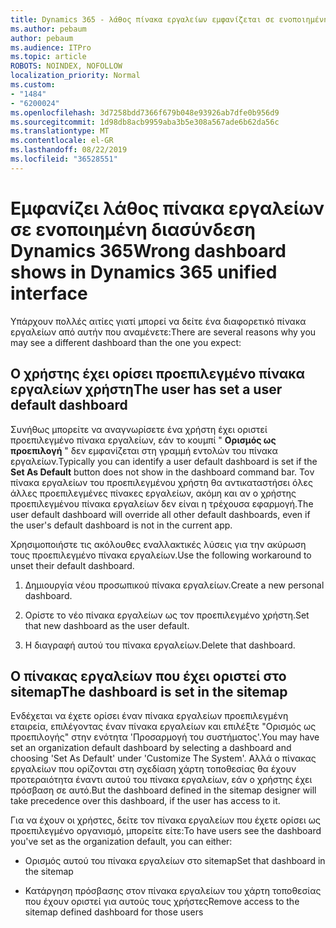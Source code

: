 ```yaml
---
title: Dynamics 365 - λάθος πίνακα εργαλείων εμφανίζεται σε ενοποιημένη διασύνδεση Dynamics 365
ms.author: pebaum
author: pebaum
ms.audience: ITPro
ms.topic: article
ROBOTS: NOINDEX, NOFOLLOW
localization_priority: Normal
ms.custom:
- "1484"
- "6200024"
ms.openlocfilehash: 3d7258bdd7366f679b048e93926ab7dfe0b956d9
ms.sourcegitcommit: 1d98db8acb9959aba3b5e308a567ade6b62da56c
ms.translationtype: MT
ms.contentlocale: el-GR
ms.lasthandoff: 08/22/2019
ms.locfileid: "36528551"
---
```

# <a name="wrong-dashboard-shows-in-dynamics-365-unified-interface"></a><span data-ttu-id="4d1f5-102">Εμφανίζει λάθος πίνακα εργαλείων σε ενοποιημένη διασύνδεση Dynamics 365</span><span class="sxs-lookup"><span data-stu-id="4d1f5-102">Wrong dashboard shows in Dynamics 365 unified interface</span></span>

<span data-ttu-id="4d1f5-103">Υπάρχουν πολλές αιτίες γιατί μπορεί να δείτε ένα διαφορετικό πίνακα εργαλείων από αυτήν που αναμένετε:</span><span class="sxs-lookup"><span data-stu-id="4d1f5-103">There are several reasons why you may see a different dashboard than the one you expect:</span></span>

## <a name="the-user-has-set-a-user-default-dashboard"></a><span data-ttu-id="4d1f5-104">Ο χρήστης έχει ορίσει προεπιλεγμένο πίνακα εργαλείων χρήστη</span><span class="sxs-lookup"><span data-stu-id="4d1f5-104">The user has set a user default dashboard</span></span> 

<span data-ttu-id="4d1f5-105">Συνήθως μπορείτε να αναγνωρίσετε ένα χρήστη έχει οριστεί προεπιλεγμένο πίνακα εργαλείων, εάν το κουμπί " **Ορισμός ως προεπιλογή** " δεν εμφανίζεται στη γραμμή εντολών του πίνακα εργαλείων.</span><span class="sxs-lookup"><span data-stu-id="4d1f5-105">Typically you can identify a user default dashboard is set if the **Set As Default** button does not show in the dashboard command bar.</span></span> <span data-ttu-id="4d1f5-106">Τον πίνακα εργαλείων του προεπιλεγμένου χρήστη θα αντικαταστήσει όλες άλλες προεπιλεγμένες πίνακες εργαλείων, ακόμη και αν ο χρήστης προεπιλεγμένου πίνακα εργαλείων δεν είναι η τρέχουσα εφαρμογή.</span><span class="sxs-lookup"><span data-stu-id="4d1f5-106">The user default dashboard will override all other default dashboards, even if the user's default dashboard is not in the current app.</span></span>

<span data-ttu-id="4d1f5-107">Χρησιμοποιήστε τις ακόλουθες εναλλακτικές λύσεις για την ακύρωση τους προεπιλεγμένο πίνακα εργαλείων.</span><span class="sxs-lookup"><span data-stu-id="4d1f5-107">Use the following workaround to unset their default dashboard.</span></span>

1. <span data-ttu-id="4d1f5-108">Δημιουργία νέου προσωπικού πίνακα εργαλείων.</span><span class="sxs-lookup"><span data-stu-id="4d1f5-108">Create a new personal dashboard.</span></span>

2. <span data-ttu-id="4d1f5-109">Ορίστε το νέο πίνακα εργαλείων ως τον προεπιλεγμένο χρήστη.</span><span class="sxs-lookup"><span data-stu-id="4d1f5-109">Set that new dashboard as the user default.</span></span>

3. <span data-ttu-id="4d1f5-110">Η διαγραφή αυτού του πίνακα εργαλείων.</span><span class="sxs-lookup"><span data-stu-id="4d1f5-110">Delete that dashboard.</span></span>

## <a name="the-dashboard-is-set-in-the-sitemap"></a><span data-ttu-id="4d1f5-111">Ο πίνακας εργαλείων που έχει οριστεί στο sitemap</span><span class="sxs-lookup"><span data-stu-id="4d1f5-111">The dashboard is set in the sitemap</span></span>

<span data-ttu-id="4d1f5-112">Ενδέχεται να έχετε ορίσει έναν πίνακα εργαλείων προεπιλεγμένη εταιρεία, επιλέγοντας έναν πίνακα εργαλείων και επιλέξτε "Ορισμός ως προεπιλογής" στην ενότητα 'Προσαρμογή του συστήματος'.</span><span class="sxs-lookup"><span data-stu-id="4d1f5-112">You may have set an organization default dashboard by selecting a dashboard and choosing 'Set As Default' under 'Customize The System'.</span></span> <span data-ttu-id="4d1f5-113">Αλλά ο πίνακας εργαλείων που ορίζονται στη σχεδίαση χάρτη τοποθεσίας θα έχουν προτεραιότητα έναντι αυτού του πίνακα εργαλείων, εάν ο χρήστης έχει πρόσβαση σε αυτό.</span><span class="sxs-lookup"><span data-stu-id="4d1f5-113">But the dashboard defined in the sitemap designer will take precedence over this dashboard, if the user has access to it.</span></span>

<span data-ttu-id="4d1f5-114">Για να έχουν οι χρήστες, δείτε τον πίνακα εργαλείων που έχετε ορίσει ως προεπιλεγμένο οργανισμό, μπορείτε είτε:</span><span class="sxs-lookup"><span data-stu-id="4d1f5-114">To have users see the dashboard you've set as the organization default, you can either:</span></span>

* <span data-ttu-id="4d1f5-115">Ορισμός αυτού του πίνακα εργαλείων στο sitemap</span><span class="sxs-lookup"><span data-stu-id="4d1f5-115">Set that dashboard in the sitemap</span></span>

* <span data-ttu-id="4d1f5-116">Κατάργηση πρόσβασης στον πίνακα εργαλείων του χάρτη τοποθεσίας που έχουν οριστεί για αυτούς τους χρήστες</span><span class="sxs-lookup"><span data-stu-id="4d1f5-116">Remove access to the sitemap defined dashboard for those users</span></span>
